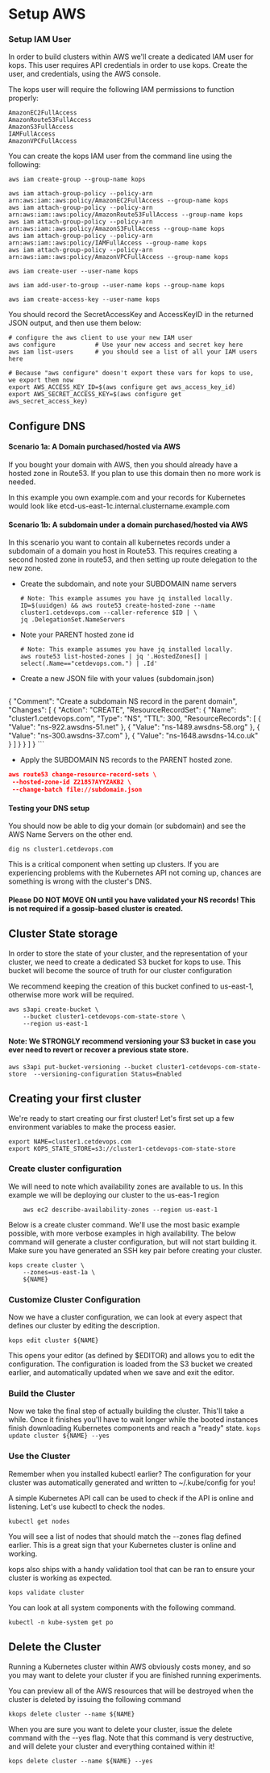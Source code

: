 # Setup AWS 

### Setup IAM User

In order to build clusters within AWS we'll create a dedicated IAM user for kops. This user requires API credentials in order to use kops. Create the user, and credentials, using the AWS console.

The kops user will require the following IAM permissions to function properly:
```.env
AmazonEC2FullAccess
AmazonRoute53FullAccess
AmazonS3FullAccess
IAMFullAccess
AmazonVPCFullAccess 
```
   
You can create the kops IAM user from the command line using the following:

```shell script
aws iam create-group --group-name kops

aws iam attach-group-policy --policy-arn arn:aws:iam::aws:policy/AmazonEC2FullAccess --group-name kops
aws iam attach-group-policy --policy-arn arn:aws:iam::aws:policy/AmazonRoute53FullAccess --group-name kops
aws iam attach-group-policy --policy-arn arn:aws:iam::aws:policy/AmazonS3FullAccess --group-name kops
aws iam attach-group-policy --policy-arn arn:aws:iam::aws:policy/IAMFullAccess --group-name kops
aws iam attach-group-policy --policy-arn arn:aws:iam::aws:policy/AmazonVPCFullAccess --group-name kops

aws iam create-user --user-name kops

aws iam add-user-to-group --user-name kops --group-name kops

aws iam create-access-key --user-name kops
```

You should record the SecretAccessKey and AccessKeyID in the returned JSON output, and then use them below:

```shell script
# configure the aws client to use your new IAM user
aws configure           # Use your new access and secret key here
aws iam list-users      # you should see a list of all your IAM users here

# Because "aws configure" doesn't export these vars for kops to use, we export them now
export AWS_ACCESS_KEY_ID=$(aws configure get aws_access_key_id)
export AWS_SECRET_ACCESS_KEY=$(aws configure get aws_secret_access_key)
```

## Configure DNS

#### Scenario 1a: A Domain purchased/hosted via AWS
If you bought your domain with AWS, then you should already have a hosted zone in Route53. If you plan to use this domain then no more work is needed.

In this example you own example.com and your records for Kubernetes would look like etcd-us-east-1c.internal.clustername.example.com

#### Scenario 1b: A subdomain under a domain purchased/hosted via AWS
In this scenario you want to contain all kubernetes records under a subdomain of a domain you host in Route53. This requires creating a second hosted zone in route53, and then setting up route delegation to the new zone.

- Create the subdomain, and note your SUBDOMAIN name servers
    ```shell script
    # Note: This example assumes you have jq installed locally.
    ID=$(uuidgen) && aws route53 create-hosted-zone --name cluster1.cetdevops.com --caller-reference $ID | \
    jq .DelegationSet.NameServers
    ```
- Note your PARENT hosted zone id
    ```shell script
    # Note: This example assumes you have jq installed locally.
    aws route53 list-hosted-zones | jq '.HostedZones[] | select(.Name=="cetdevops.com.") | .Id'
    ```
- Create a new JSON file with your values (subdomain.json)
    ```json
{
  "Comment": "Create a subdomain NS record in the parent domain",
  "Changes": [
    {
      "Action": "CREATE",
      "ResourceRecordSet": {
        "Name": "cluster1.cetdevops.com",
        "Type": "NS",
        "TTL": 300,
        "ResourceRecords": [
          {
            "Value": "ns-922.awsdns-51.net"
          },
          {
            "Value": "ns-1489.awsdns-58.org"
          },
          {
            "Value": "ns-300.awsdns-37.com"
          },
          {
            "Value": "ns-1648.awsdns-14.co.uk"
          }
        ]
      }
    }
  ]
}
    ```
- Apply the SUBDOMAIN NS records to the PARENT hosted zone.

```json
aws route53 change-resource-record-sets \
 --hosted-zone-id Z21857AYYZAKB2 \
 --change-batch file://subdomain.json
```

#### Testing your DNS setup
You should now be able to dig your domain (or subdomain) and see the AWS Name Servers on the other end.

```shell script
dig ns cluster1.cetdevops.com
```  
This is a critical component when setting up clusters. 
If you are experiencing problems with the Kubernetes API not coming up, chances are something is wrong with the cluster's DNS.

#### Please DO NOT MOVE ON until you have validated your NS records! This is not required if a gossip-based cluster is created.

## Cluster State storage
In order to store the state of your cluster, and the representation of your cluster, we need to create a dedicated S3 bucket for kops to use. This bucket will become the source of truth for our cluster configuration

We recommend keeping the creation of this bucket confined to us-east-1, otherwise more work will be required.

```shell script
aws s3api create-bucket \
    --bucket cluster1-cetdevops-com-state-store \
    --region us-east-1
```

#### Note: We STRONGLY recommend versioning your S3 bucket in case you ever need to revert or recover a previous state store.    

```shell script
aws s3api put-bucket-versioning --bucket cluster1-cetdevops-com-state-store  --versioning-configuration Status=Enabled
```

## Creating your first cluster
We're ready to start creating our first cluster! Let's first set up a few environment variables to make the process easier.

```shell script
export NAME=cluster1.cetdevops.com
export KOPS_STATE_STORE=s3://cluster1-cetdevops-com-state-store
```

### Create cluster configuration
We will need to note which availability zones are available to us. In this example we will be deploying our cluster to the us-eas-1 region

```shell script
    aws ec2 describe-availability-zones --region us-east-1
```

Below is a create cluster command. We'll use the most basic example possible, with more verbose examples in high availability. The below command will generate a cluster configuration, but will not start building it. Make sure you have generated an SSH key pair before creating your cluster.

```shell script
kops create cluster \
    --zones=us-east-1a \
    ${NAME}
```

### Customize Cluster Configuration
Now we have a cluster configuration, we can look at every aspect that defines our cluster by editing the description.

```shell script
kops edit cluster ${NAME}
```

This opens your editor (as defined by $EDITOR) and allows you to edit the configuration. The configuration is loaded from the S3 bucket we created earlier, and automatically updated when we save and exit the editor.

### Build the Cluster
Now we take the final step of actually building the cluster. This'll take a while. Once it finishes you'll have to wait longer while the booted instances finish downloading Kubernetes components and reach a "ready" state.
```kops update cluster ${NAME} --yes```

### Use the Cluster
Remember when you installed kubectl earlier? The configuration for your cluster was automatically generated and written to ~/.kube/config for you!

A simple Kubernetes API call can be used to check if the API is online and listening. Let's use kubectl to check the nodes.

```shell script
kubectl get nodes
```

You will see a list of nodes that should match the --zones flag defined earlier. This is a great sign that your Kubernetes cluster is online and working.

kops also ships with a handy validation tool that can be ran to ensure your cluster is working as expected.

```shell script
kops validate cluster
```

You can look at all system components with the following command.

```shell script
kubectl -n kube-system get po
```

## Delete the Cluster

Running a Kubernetes cluster within AWS obviously costs money, and so you may want to delete your cluster if you are finished running experiments.

You can preview all of the AWS resources that will be destroyed when the cluster is deleted by issuing the following command

```shell script
kkops delete cluster --name ${NAME}
```

When you are sure you want to delete your cluster, issue the delete command with the --yes flag. Note that this command is very destructive, and will delete your cluster and everything contained within it!

```shell script
kops delete cluster --name ${NAME} --yes
```
